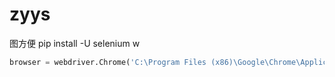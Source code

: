 # zyys

图方便 pip install -U selenium w

```python
browser = webdriver.Chrome('C:\Program Files (x86)\Google\Chrome\Application\chromedriver.exe')
```
